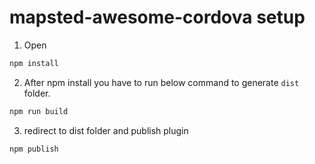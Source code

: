 # mapsted-awesome-cordova setup
1. Open
```sh
npm install
```

2. After npm install you have to run below command to generate `dist` folder.
```sh
npm run build
```

3. redirect to dist folder and publish plugin
```sh
npm publish
```